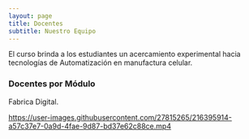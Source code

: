 ```yaml
---
layout: page
title: Docentes 
subtitle: Nuestro Equipo 
---
```


El curso brinda a los estudiantes un acercamiento experimental hacia tecnologías de Automatización en manufactura celular. 

### Docentes por Módulo

Fabrica Digital.

https://user-images.githubusercontent.com/27815265/216395914-a57c37e7-0a9d-4fae-9d87-bd37e62c88ce.mp4
